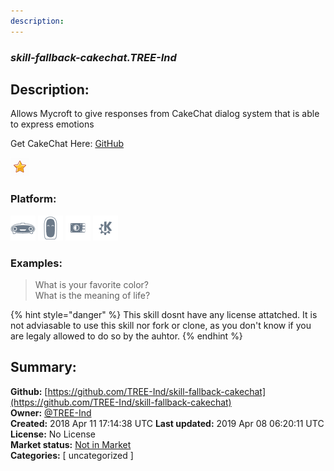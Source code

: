 ```yaml
---
description: 
---
```


### _skill-fallback-cakechat.TREE-Ind_  
## Description:  
Allows Mycroft to give responses from CakeChat dialog system that is able to express emotions

Get CakeChat Here: [GitHub](https://github.com/lukalabs/cakechat)  
  
![](../.gitbook/assets/star.png)  
  
### Platform:  
 ![Mark I](../.gitbook/assets/mark-1-icon.png)  ![Mark II](../.gitbook/assets/mark-2-icon.png)  ![Picroft](../.gitbook/assets/picroft-icon.png)  ![plasmoid](../.gitbook/assets/kde.png)   
### Examples:  
> What is your favorite color?  
> What is the meaning of life?  
  
{% hint style="danger" %}
This skill dosnt have any license attatched. It is not adviasable to use this skill nor fork or clone, as you don't know if you are legaly allowed to do so by the auhtor.
{% endhint %}
  
## Summary:  
**Github:** [https://github.com/TREE-Ind/skill-fallback-cakechat](https://github.com/TREE-Ind/skill-fallback-cakechat)  
**Owner:** [@TREE-Ind](https://github.com/TREE-Ind)  
**Created:** 2018 Apr 11 17:14:38 UTC  **Last updated:** 2019 Apr 08 06:20:11 UTC  
**License:** No License  
**Market status:** [Not in Market](https://market.mycroft.ai/skill/)  
**Categories:** [ uncategorized ]   

